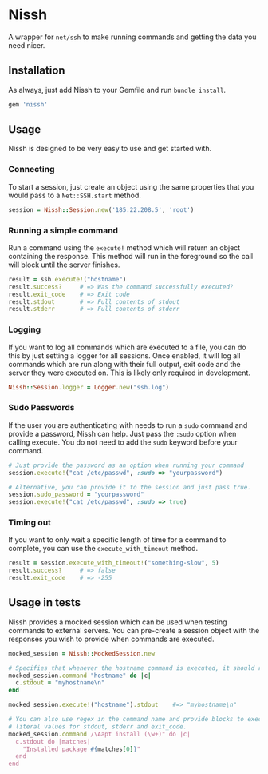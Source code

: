 # Nissh

A wrapper for `net/ssh` to make running commands and getting the data you need nicer.

## Installation

As always, just add Nissh to your Gemfile and run `bundle install`.

```ruby
gem 'nissh'
```

## Usage

Nissh is designed to be very easy to use and get started with.

### Connecting

To start a session, just create an object using the same properties that you would
pass to a `Net::SSH.start` method.

```ruby
session = Nissh::Session.new('185.22.208.5', 'root')
```

### Running a simple command

Run a command using the `execute!` method which will return an object containing
the response. This method will run in the foreground so the call will block until
the server finishes.

```ruby
result = ssh.execute!("hostname")
result.success?     # => Was the command successfully executed?
result.exit_code    # => Exit code
result.stdout       # => Full contents of stdout
result.stderr       # => Full contents of stderr
```

### Logging

If you want to log all commands which are executed to a file, you can do this by
just setting a logger for all sessions. Once enabled, it will log all commands
which are run along with their full output, exit code and the server they were
executed on. This is likely only required in development.

```ruby
Nissh::Session.logger = Logger.new("ssh.log")
```

### Sudo Passwords

If the user you are authenticating with needs to run a `sudo` command and provide
a password, Nissh can help. Just pass the `:sudo` option when calling execute.
You do not need to add the `sudo` keyword before your command.

```ruby
# Just provide the password as an option when running your command
session.execute!("cat /etc/passwd", :sudo => "yourpassword")

# Alternative, you can provide it to the session and just pass true.
session.sudo_password = "yourpassword"
session.execute!("cat /etc/passwd", :sudo => true)
```

### Timing out

If you want to only wait a specific length of time for a command to complete, you
can use the `execute_with_timeout` method.

```ruby
result = session.execute_with_timeout!("something-slow", 5)
result.success?     # => false
result.exit_code    # => -255
```

## Usage in tests

Nissh provides a mocked session which can be used when testing commands to external servers.
You can pre-create a session object with the responses you wish to provide when
commands are executed.

```ruby
mocked_session = Nissh::MockedSession.new

# Specifies that whenever the hostname command is executed, it should return "myhostname"
mocked_session.command "hostname" do |c|
  c.stdout = "myhostname\n"
end

mocked_session.execute!("hostname").stdout    #=> "myhostname\n"

# You can also use regex in the command name and provide blocks to execute rather than
# literal values for stdout, stderr and exit_code.
mocked_session.command /\Aapt install (\w+)" do |c|
  c.stdout do |matches|
    "Installed package #{matches[0]}"
  end
end
```

